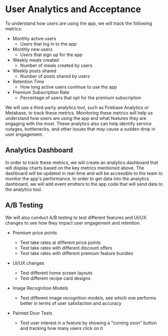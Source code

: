 # User Analytics and Acceptance

To understand how users are using the app, we will track the following metrics:

- Monthly active users
    - Users that log in to the app
- Monthly new users
    - Users that sign up for the app
- Weekly meals created
    - Number of meals created by users
- Weekly posts shared
    - Number of posts shared by users
- Retention Time
    - How long active users continue to use the app
- Premium Subscription Rate
    - Percentage of users that opt for the premium subscription

We will use a third-party analytics tool, such as Firebase Analytics or Metabase, to track these metrics. Monitoring these metrics will help us understand how users are using the app and what features they are engaging with the most. These analytics also can help identify service outages, bottlenecks, and other issues that may cause a sudden drop in user engagement.

## Analytics Dashboard
In order to track these metrics, we will create an analytics dashboard that will display charts based on the key metrics mentioned above. The dashboard will be updated in real-time and will be accessible to the team to monitor the app's performance. In order to get data into the analytics dashboard, we will add event emitters to the app code that will send data to the analytics tool.

## A/B Testing
We will also conduct A/B testing to test different features and UI/UX changes to see how they impact user engagement and retention.

- Premium price points
    - Test take rates at different price points
    - Test take rates with different discount offers
    - Test take rates with different premium feature bundles

- UI/UX changes
    - Test different home screen layouts
    - Test different recipe card designs

- Image Recognition Models
    - Test different image recognition models, see which one performs better in terms of user satisfaction and accuracy

- Painted Door Tests
    - Test user interest in a feature by showing a "coming soon" button and tracking how many users click on it
